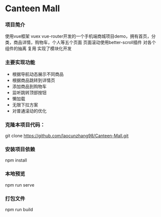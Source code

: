 # Canteen Mall

### 项目简介
使用vue框架 vuex vue-router开发的一个手机端商城项目demo，拥有首页，分类，商品详情，购物车，个人等五个页面
页面滚动使用better-scroll插件 对各个组件的抽离 复用 实现了模块化开发

### 主要实现功能
 - 根据导航动态展示不同商品
 - 根据商品跳转到详情页
 - 添加商品到购物车
 - 监听跳转顶部按钮
 - 懒加载
 - 无限下拉方案
 - 对普通滚动的优化

### 克隆本项目代码：
git clone https://github.com/laocunzhang98/Canteen-Mall.git
### 安装项目依赖
npm install
### 本地预览
npm run serve
### 打包文件
npm run build
